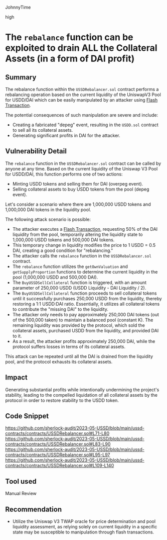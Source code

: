 JohnnyTime

high

# The `rebalance` function can be exploited to drain ALL the Collateral Assets (in a form of DAI profit)

## Summary
The rebalance function within the `USSDRebalancer.sol` contract performs a rebalancing operation based on the current liquidity of the UniswapV3 Pool for USDD/DAI which can be easily manipulated by an attacker using [Flash Transaction](https://docs.uniswap.org/contracts/v3/guides/flash-integrations/inheritance-constructors#flash-transactions-overview).

The potential consequences of such manipulation are severe and include:
- Creating a fabricated "depeg" event, resulting in the `USDD.sol` contract to sell all its collateral assets.
- Generating significant profits in DAI for the attacker.

## Vulnerability Detail
The `rebalance` function in the `USSDRebalancer.sol` contract can be called by anyone at any time. Based on the current liquidity of the Uniswap V3 Pool for USDD/DAI, this function performs one of two actions:

- Minting USDD tokens and selling them for DAI (overpeg event).
- Selling collateral assets to buy USDD tokens from the pool (depeg event).

Let's consider a scenario where there are 1,000,000 USDD tokens and 1,000,000 DAI tokens in the liquidity pool. 

The following attack scenario is possible:
- The attacker executes a [Flash Transaction](https://docs.uniswap.org/contracts/v3/guides/flash-integrations/inheritance-constructors#flash-transactions-overview), requesting 50% of the DAI liquidity from the pool, temporarily altering the liquidity state to 1,000,000 USDD tokens and 500,000 DAI tokens.
- This temporary change in liquidity modifies the price to 1 USDD = 0.5 DAI, creating a good condition for "rebalancing."
- The attacker calls the `rebalance` function in the `USSDRebalancer.sol` contract.
- The `rebalance` function utilizes the `getOwnValuation` and `getSupplyProportion` functions to determine the current liquidity in the pool (1,000,000 USDD and 500,000 DAI).
- The `BuyUSSDSellCollateral` function is triggered, with an amount parameter of 250,000 USDD (USDD Liquidity - DAI Liquidity / 2).
- The `BuyUSSDSellCollateral` function proceeds to sell collateral tokens until it successfully purchases 250,000 USDD from the liquidity, thereby restoring a 1:1 USDD:DAI ratio. Essentially, it utilizes all collateral tokens to contribute the "missing DAI" to the liquidity.
- The attacker only needs to pay approximately 250,000 DAI tokens (out of the 500,000 taken) to maintain a balanced pool (constant K). The remaining liquidity was provided by the protocol, which sold the collateral assets, purchased USDD from the liquidity, and provided DAI to it.
- As a result, the attacker profits approximately 250,000 DAI, while the protocol suffers losses in terms of its collateral assets.

This attack can be repeated until all the DAI is drained from the liquidity pool, and the protocol exhausts its collateral assets.

## Impact
Generating substantial profits while intentionally undermining the project's stability, leading to the compelled liquidation of all collateral assets by the protocol in order to restore stability to the USDD token.

## Code Snippet
https://github.com/sherlock-audit/2023-05-USSD/blob/main/ussd-contracts/contracts/USSDRebalancer.sol#L71-L80
https://github.com/sherlock-audit/2023-05-USSD/blob/main/ussd-contracts/contracts/USSDRebalancer.sol#L83-L90
https://github.com/sherlock-audit/2023-05-USSD/blob/main/ussd-contracts/contracts/USSDRebalancer.sol#L95-L97
https://github.com/sherlock-audit/2023-05-USSD/blob/main/ussd-contracts/contracts/USSDRebalancer.sol#L109-L140

## Tool used
Manual Review

## Recommendation
- Utilize the Uniswap V3 TWAP oracle for price determination and pool liquidity assessment, as relying solely on current liquidity in a specific state may be susceptible to manipulation through flash transactions.
